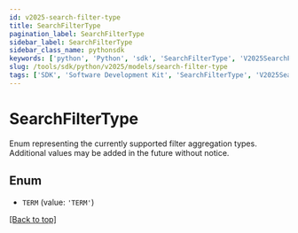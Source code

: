 ```yaml
---
id: v2025-search-filter-type
title: SearchFilterType
pagination_label: SearchFilterType
sidebar_label: SearchFilterType
sidebar_class_name: pythonsdk
keywords: ['python', 'Python', 'sdk', 'SearchFilterType', 'V2025SearchFilterType'] 
slug: /tools/sdk/python/v2025/models/search-filter-type
tags: ['SDK', 'Software Development Kit', 'SearchFilterType', 'V2025SearchFilterType']
---
```


# SearchFilterType

Enum representing the currently supported filter aggregation types. Additional values may be added in the future without notice.

## Enum

* `TERM` (value: `'TERM'`)

[[Back to top]](#) 

